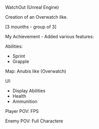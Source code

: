 WatchOut (Unreal Engine)

Creation of an Overwatch like.

[3 mounths - group of 3]

My Achievement - Added various features:

Abilities:
- Sprint
- Grapple

Map:
Anubis like (Overwatch)

UI:
- Display Abilities
- Health
- Ammunition

Player POV:
FPS

Enemy POV:
Full Charactere

